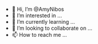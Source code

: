 - 👋 Hi, I’m @AmyNibos
- 👀 I’m interested in ...
- 🌱 I’m currently learning ...
- 💞️ I’m looking to collaborate on ...
- 📫 How to reach me ...

<!---
AmyNibos/AmyNibos is a ✨ special ✨ repository because its `README.md` (this file) appears on your GitHub profile.
You can click the Preview link to take a look at your changes.
--->
